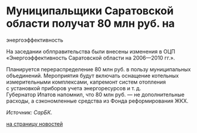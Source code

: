 # Муниципальщики Саратовской области получат 80 млн руб. на
энергоэффективность

На заседании облправительства были внесены изменения в ОЦП
«Энергоэффективность Саратовской области на 2006—2010 гг.».

Планируется перераспределение 80 млн руб. в пользу муниципальных объединений.
Мероприятия будут включать оснащение котельных измерительными комплексами,
капремонт систем отопления с установкой приборов учета энергоресурсов и т. д.  
Губернатор Ипатов напомнил, что 80 млн руб. — не дополнительные расходы, а
сэкономленные средства из Фонда реформирования ЖКХ.

_Источник: СарБК._

[на страницу новостей](http://www.teplokomplekt.com/news.shtml)

